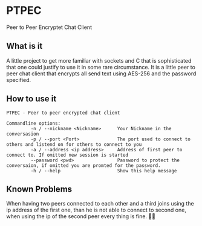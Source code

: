 # PTPEC
Peer to Peer Encryptet Chat Client 

## What is it
A little project to get more familiar with sockets and C that is sophisticated that one could justify to use it in some rare circumstance. It is a little peer to peer chat client that encrypts all send text using AES-256 and the password specified.

## How to use it
```
PTPEC - Peer to peer encrypted chat client

Commandline options:
         -n / --nickname <Nickname>      Your Nickname in the conversasion
         -p / --port <Port>              The port used to connect to others and listend on for others to connect to you
         -a / --address <ip address>     Address of first peer to connect to. If omitted new session is started
         --password <pwd>                Password to protect the conversaion, if omitted you are promted for the password. 
         -h / --help                     Show this help message
```
## Known Problems
When having two peers connected to each other and a third joins using the ip address of the first one, than he is not able to connect to second one, when using the ip of the second peer every thing is fine. :man_shrugging: